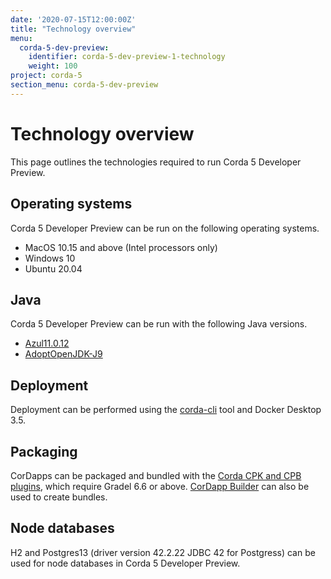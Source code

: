 ```yaml
---
date: '2020-07-15T12:00:00Z'
title: "Technology overview"
menu:
  corda-5-dev-preview:
    identifier: corda-5-dev-preview-1-technology
    weight: 100
project: corda-5
section_menu: corda-5-dev-preview
---
```


# Technology overview

This page outlines the technologies required to run Corda 5 Developer Preview.

## Operating systems

Corda 5 Developer Preview can be run on the following operating systems.

* MacOS 10.15 and above (Intel processors only)
* Windows 10
* Ubuntu 20.04

## Java

Corda 5 Developer Preview can be run with the following Java versions.

* [Azul11.0.12](https://www.azul.com/downloads/?package=jdk)
* [AdoptOpenJDK-J9](https://adoptopenjdk.net/releases.html?variant=openjdk11&jvmVariant=openj9)

## Deployment

Deployment can be performed using the [corda-cli](XXX) tool and Docker Desktop 3.5.

## Packaging

CorDapps can be packaged and bundled with the [Corda CPK and CPB plugins](XXX), which require Gradel 6.6 or above. [CorDapp Builder](XXX) can also be used to create bundles.

## Node databases

H2 and Postgres13 (driver version 42.2.22 JDBC 42 for Postgress) can be used for node databases in Corda 5 Developer Preview.
